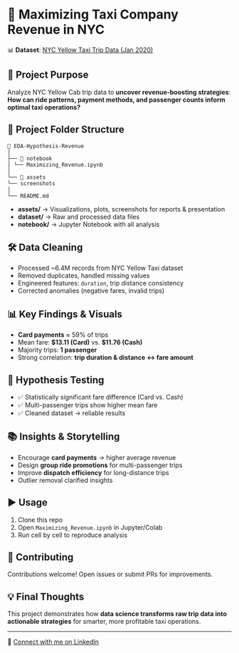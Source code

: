 # 🚖 Maximizing Taxi Company Revenue in NYC

📊 **Dataset**: [NYC Yellow Taxi Trip Data (Jan 2020)](https://www.kaggle.com/datasets/gauravpathak1789/yellow-tripdata-2020-01)  

## 🧐 Project Purpose  
Analyze NYC Yellow Cab trip data to **uncover revenue-boosting strategies**:  
**How can ride patterns, payment methods, and passenger counts inform optimal taxi operations?**

## 📂 Project Folder Structure
```
📂 EDA-Hypothesis-Revenue
│
├── 📂 notebook
│ └── Maximizing_Revenue.ipynb
│
└── 📂 assets
└── screenshots
│
└── README.md
```

- **assets/** → Visualizations, plots, screenshots for reports & presentation  
- **dataset/** → Raw and processed data files  
- **notebook/** → Jupyter Notebook with all analysis  

## 🛠️ Data Cleaning  
- Processed ~6.4M records from NYC Yellow Taxi dataset  
- Removed duplicates, handled missing values  
- Engineered features: `duration`, trip distance consistency  
- Corrected anomalies (negative fares, invalid trips)  

## 📊 Key Findings & Visuals  
- **Card payments** ≈ 59% of trips  
- Mean fare: **\$13.11 (Card)** vs. **\$11.76 (Cash)**  
- Majority trips: **1 passenger**  
- Strong correlation: **trip duration & distance ↔️ fare amount**  

## 🧪 Hypothesis Testing  
- ✅ Statistically significant fare difference (Card vs. Cash)  
- ✅ Multi-passenger trips show higher mean fare  
- ✅ Cleaned dataset → reliable results  

## 📚 Insights & Storytelling  
- Encourage **card payments** → higher average revenue  
- Design **group ride promotions** for multi-passenger trips  
- Improve **dispatch efficiency** for long-distance trips  
- Outlier removal clarified insights  

## ▶️ Usage  
1. Clone this repo  
2. Open `Maximizing_Revenue.ipynb` in Jupyter/Colab  
3. Run cell by cell to reproduce analysis  

## 🤝 Contributing  
Contributions welcome! Open issues or submit PRs for improvements.  

## 💡 Final Thoughts  
This project demonstrates how **data science transforms raw trip data into actionable strategies** for smarter, more profitable taxi operations.  

---

🔗 [Connect with me on LinkedIn](https://linkedin.com/in/md-raihan-9809592aa/)
